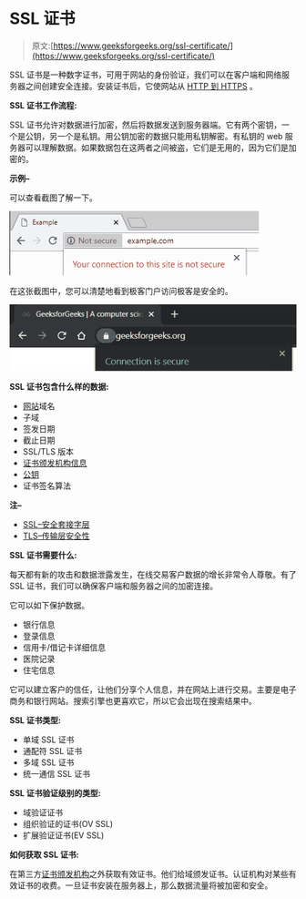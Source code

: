 # SSL 证书

> 原文:[https://www.geeksforgeeks.org/ssl-certificate/](https://www.geeksforgeeks.org/ssl-certificate/)

SSL 证书是一种数字证书，可用于网站的身份验证，我们可以在客户端和网络服务器之间创建安全连接。安装证书后，它使网站从 [HTTP 到 HTTPS](https://www.geeksforgeeks.org/difference-between-http-and-https/) 。

**SSL 证书工作流程:**

SSL 证书允许对数据进行加密，然后将数据发送到服务器端。它有两个密钥，一个是公钥，另一个是私钥。用公钥加密的数据只能用私钥解密。有私钥的 web 服务器可以理解数据。如果数据包在这两者之间被盗，它们是无用的，因为它们是加密的。

**示例–**

可以查看截图了解一下。

![](img/9e5896005d07d42c5e275ea7944ad69b.png)

在这张截图中，您可以清楚地看到极客门户访问极客是安全的。

![](img/d59e645e362e10349df02c8ef025b1ca.png)

**SSL 证书包含什么样的数据:**

*   [](https://www.geeksforgeeks.org/address-resolution-in-dns-domain-name-server/)[网站](https://www.geeksforgeeks.org/static-vs-dynamic-website/)域名
*   子域
*   签发日期
*   截止日期
*   SSL/TLS 版本
*   [证书颁发机构信息](https://www.geeksforgeeks.org/digital-signatures-certificates/)
*   [公钥](https://www.geeksforgeeks.org/public-key-encryption/)
*   证书签名算法

**注–**

*   [SSL–安全套接字层](https://www.geeksforgeeks.org/secure-socket-layer-ssl/)
*   [TLS–传输层安全性](https://www.geeksforgeeks.org/transport-layer-security-tls/)

**SSL 证书需要什么:**

每天都有新的攻击和数据泄露发生，在线交易客户数据的增长非常令人尊敬。有了 SSL 证书，我们可以确保客户端和服务器之间的加密连接。

它可以如下保护数据。

*   银行信息
*   登录信息
*   信用卡/借记卡详细信息
*   医院记录
*   住宅信息

它可以建立客户的信任，让他们分享个人信息，并在网站上进行交易。主要是电子商务和银行网站。搜索引擎也更喜欢它，所以它会出现在搜索结果中。

**SSL 证书类型:**

*   单域 SSL 证书
*   通配符 SSL 证书
*   多域 SSL 证书
*   统一通信 SSL 证书

**SSL 证书验证级别的类型:**

*   域验证证书
*   组织验证的证书(OV SSL)
*   扩展验证证书(EV SSL)

**如何获取 SSL 证书:**

在第三方[证书颁发机构](https://www.geeksforgeeks.org/digital-signatures-certificates/)之外获取有效证书。他们给域颁发证书。认证机构对某些有效证书的收费。一旦证书安装在服务器上，那么数据流量将被加密和安全。